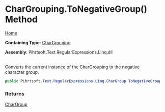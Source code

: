 # CharGrouping\.ToNegativeGroup\(\) Method

[Home](../../../../../../README.md)

**Containing Type**: [CharGrouping](../README.md)

**Assembly**: Pihrtsoft\.Text\.RegularExpressions\.Linq\.dll

\
Converts the current instance of the [CharGrouping](../README.md) to the negative character group\.

```csharp
public Pihrtsoft.Text.RegularExpressions.Linq.CharGroup ToNegativeGroup()
```

### Returns

[CharGroup](../../CharGroup/README.md)

